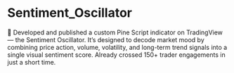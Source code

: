 # Sentiment_Oscillator
🚀 Developed and published a custom Pine Script indicator on TradingView — the Sentiment Oscillator.  It’s designed to decode market mood by combining price action, volume, volatility, and long-term trend signals into a single visual sentiment score.  Already crossed 150+ trader engagements in just a short time.
